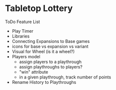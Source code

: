 #  Tabletop Lottery

ToDo Feature List
- Play Timer
- Libraries
- Connecting Expansions to Base games
- icons for base vs expansion vs variant
- Visual for Wheel (is it a wheel?)
- Players model
    - assign players to a playthrough
    - assign playthroughs to players?
    - "win" attribute
    - in a given playthrough, track number of points
- Rename History to Playthroughs
